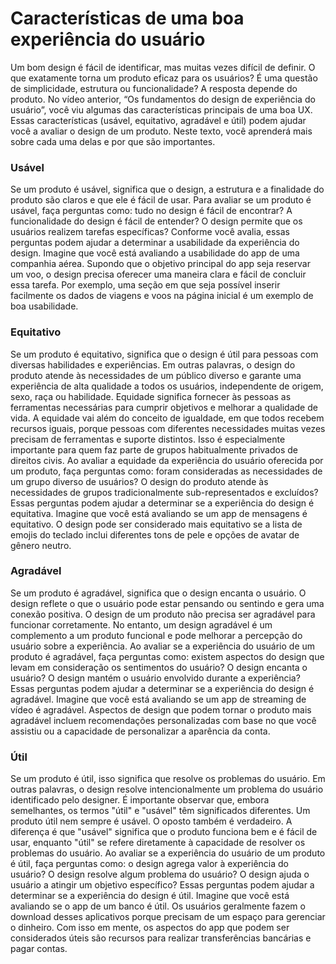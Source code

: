 # Características de uma boa experiência do usuário
Um bom design é fácil de identificar, mas muitas vezes difícil de definir. O que exatamente torna um produto eficaz para os usuários? É uma questão de simplicidade, estrutura ou funcionalidade? A resposta depende do produto.
No vídeo anterior, “Os fundamentos do design de experiência do usuário”, você viu algumas das características principais de uma boa UX. Essas características (usável, equitativo, agradável e útil) podem ajudar você a avaliar o design de um produto. Neste texto, você aprenderá mais sobre cada uma delas e por que são importantes. 

### Usável
Se um produto é usável, significa que o design, a estrutura e a finalidade do produto são claros e que ele é fácil de usar. Para avaliar se um produto é usável, faça perguntas como: tudo no design é fácil de encontrar? A funcionalidade do design é fácil de entender? O design permite que os usuários realizem tarefas específicas? Conforme você avalia, essas perguntas podem ajudar a determinar a usabilidade da experiência do design. 
Imagine que você está avaliando a usabilidade do app de uma companhia aérea. Supondo que o objetivo principal do app seja reservar um voo, o design precisa oferecer uma maneira clara e fácil de concluir essa tarefa. Por exemplo, uma seção em que seja possível inserir facilmente os dados de viagens e voos na página inicial é um exemplo de boa usabilidade.

### Equitativo
Se um produto é equitativo, significa que o design é útil para pessoas com diversas habilidades e experiências. Em outras palavras, o design do produto atende às necessidades de um público diverso e garante uma experiência de alta qualidade a todos os usuários, independente de origem, sexo, raça ou habilidade. 
Equidade significa fornecer às pessoas as ferramentas necessárias para cumprir objetivos e melhorar a qualidade de vida. A equidade vai além do conceito de igualdade, em que todos recebem recursos iguais, porque pessoas com diferentes necessidades muitas vezes precisam de ferramentas e suporte distintos. Isso é especialmente importante para quem faz parte de grupos habitualmente privados de direitos civis.
Ao avaliar a equidade da experiência do usuário oferecida por um produto, faça perguntas como: foram consideradas as necessidades de um grupo diverso de usuários? O design do produto atende às necessidades de grupos tradicionalmente sub-representados e excluídos? Essas perguntas podem ajudar a determinar se a experiência do design é equitativa. 
Imagine que você está avaliando se um app de mensagens é equitativo. O design pode ser considerado mais equitativo se a lista de emojis do teclado inclui diferentes tons de pele e opções de avatar de gênero neutro.

### Agradável
Se um produto é agradável, significa que o design encanta o usuário. O design reflete o que o usuário pode estar pensando ou sentindo e gera uma conexão positiva. O design de um produto não precisa ser agradável para funcionar corretamente. No entanto, um design agradável é um complemento a um produto funcional e pode melhorar a percepção do usuário sobre a experiência. Ao avaliar se a experiência do usuário de um produto é agradável, faça perguntas como: existem aspectos do design que levam em consideração os sentimentos do usuário?  O design encanta o usuário? O design mantém o usuário envolvido durante a experiência? Essas perguntas podem ajudar a determinar se a experiência do design é agradável. 
Imagine que você está avaliando se um app de streaming de vídeo é agradável. Aspectos de design que podem tornar o produto mais agradável incluem recomendações personalizadas com base no que você assistiu ou a capacidade de personalizar a aparência da conta.

### Útil
Se um produto é útil, isso significa que resolve os problemas do usuário. Em outras palavras, o design resolve intencionalmente um problema do usuário identificado pelo designer. É importante observar que, embora semelhantes, os termos "útil" e "usável" têm significados diferentes. Um produto útil nem sempre é usável. O oposto também é verdadeiro. A diferença é que "usável" significa que o produto funciona bem e é fácil de usar, enquanto "útil" se refere diretamente à capacidade de resolver os problemas do usuário. Ao avaliar se a experiência do usuário de um produto é útil, faça perguntas como: o design agrega valor à experiência do usuário? O design resolve algum problema do usuário? O design ajuda o usuário a atingir um objetivo específico? Essas perguntas podem ajudar a determinar se a experiência do design é útil. 
Imagine que você está avaliando se o app de um banco é útil. Os usuários geralmente fazem o download desses aplicativos porque precisam de um espaço para gerenciar o dinheiro. Com isso em mente, os aspectos do app que podem ser considerados úteis são recursos para realizar transferências bancárias e pagar contas.